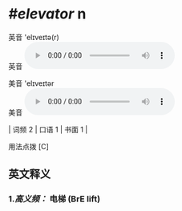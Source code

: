 # ***\#elevator*** n
英音 'elɪveɪtə(r)  
英音
<audio src="./media/elevator-B.aac" controls="controls"></audio>

美音 'elɪveɪtər  
美音
<audio src="./media/elevator.aac" controls="controls"></audio>



| 词频 2 | 口语 1 | 书面 1 |  

用法点拨  [C]

英文释义
---
### 1.*高义频：* **电梯 (BrE lift)**  


